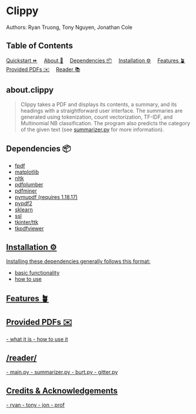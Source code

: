 <div>
  <h1 id="#">Clippy</h3>
  <p>Authors: Ryan Truong, Tony Nguyen, Jonathan Cole</p>
</div>

<div>
  <h2 id="#contents">Table of Contents</h2>
    <span><a href=#quickstart>Quickstart ⏩</a></span>&emsp;
    <span><a href=#about>About 📖</a></span>&emsp;
    <span><a href=#dependencies>Dependencies 📦</a></span>&emsp;
    <span><a href=#installation>Installation ⚙️</a></span>&emsp;
    <span><a href=#features>Features 🪴</a></span>&emsp;
    <span><a href=#provided-pdfs>Provided PDFs ✉️</a></span>&emsp;
    <span><a href=#reader>Reader 📚</a></span>&emsp;
</div>

<h2 id="about">about.clippy</h3>

> Clippy takes a PDF and displays its contents, a summary, and its headings with a straightforward user interface.
> The summaries are generated using tokenization, count vectorization, TF-IDF, and Multinomial NB classification.
> The program also predicts the category of the given text
> (see [summarizer.py](https://github.com/jwc524/CLIPPY/blob/master/reader/summarizer.py) for more information).

<div>
  <h2 id="#dependencies">Dependencies 📦 </h2>
  <ul>
    <li><a target="_blank" rel="noopener noreferrer" href=https://pypi.org/project/fpdf/>fpdf</li>
    <li><a target="_blank" rel="noopener noreferrer" href=https://pypi.org/project/matplotlib/>matplotlib</li>
    <li><a target="_blank" rel="noopener noreferrer" href=https://pypi.org/project/nltk/>nltk</li>
    <li><a target="_blank" rel="noopener noreferrer" href=https://pypi.org/project/pdfplumber/0.1.2/>pdfplumber</li>
    <li><a target="_blank" rel="noopener noreferrer" href=https://pypi.org/project/pdfminer/>pdfminer</li>
    <li><a target="_blank" rel="noopener noreferrer" href=https://pypi.org/project/PyMuPDF>pymupdf (requires 1.18.17)</li>
    <li><a target="_blank" rel="noopener noreferrer" href=https://pypi.org/project/PyPDF2/>pypdf2</li>
    <li><a target="_blank" rel="noopener noreferrer" href=https://pypi.org/project/sklearn/>sklearn</li>
    <li><a target="_blank" rel="noopener noreferrer" href=https://pypi.org/project/ssl/>ssl</li>
    <li><a target="_blank" rel="noopener noreferrer" href=https://docs.python.org/3/library/tkinter.html>tkinter/ttk</li>
    <li><a target="_blank" rel="noopener noreferrer" href=https://pypi.org/project/tkPDFViewer/>tkpdfviewer</li>
  </ul>
</div>

<div>
  <h2 id="#installation">Installation ⚙️ </h4>
  <p>Installing these dependencies generally follows this format:</p>
</div>

- basic functionality
- how to use

<h2 id="#features">Features 🪴 </h3>

<h2 id="#provided-pdfs">Provided PDFs ✉️ </h3>
- what it is
- how to use it

<h2 id="#reader">/reader/</h3>
- main.py
- summarizer.py
- burt.py
- gitter.py


<h2 id="#credits">Credits & Acknowledgements</h2>
- ryan
- tony
- jon
- prof
